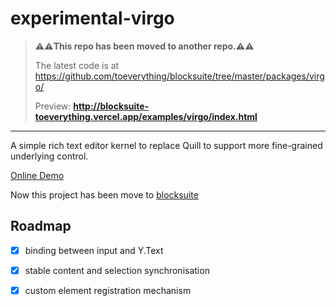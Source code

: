 # experimental-virgo

> **⚠️⚠️This repo has been moved to another repo.⚠️⚠️**
> 
> The latest code is at https://github.com/toeverything/blocksuite/tree/master/packages/virgo/
>
> Preview: **http://blocksuite-toeverything.vercel.app/examples/virgo/index.html**

---

A simple rich text editor kernel to replace Quill to support more fine-grained underlying control.

[Online Demo](https://experimental-virgo.vercel.app/)

Now this project has been move to [blocksuite](https://github.com/toeverything/blocksuite/tree/master/packages/virgo)

## Roadmap

- [x] binding between input and Y.Text

- [x] stable content and selection synchronisation

- [x] custom element registration mechanism
